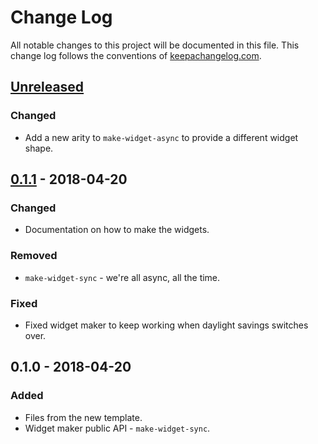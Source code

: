 # Change Log
All notable changes to this project will be documented in this file. This change log follows the conventions of [keepachangelog.com](http://keepachangelog.com/).

## [Unreleased]
### Changed
- Add a new arity to `make-widget-async` to provide a different widget shape.

## [0.1.1] - 2018-04-20
### Changed
- Documentation on how to make the widgets.

### Removed
- `make-widget-sync` - we're all async, all the time.

### Fixed
- Fixed widget maker to keep working when daylight savings switches over.

## 0.1.0 - 2018-04-20
### Added
- Files from the new template.
- Widget maker public API - `make-widget-sync`.

[Unreleased]: https://github.com/your-name/train/compare/0.1.1...HEAD
[0.1.1]: https://github.com/your-name/train/compare/0.1.0...0.1.1
